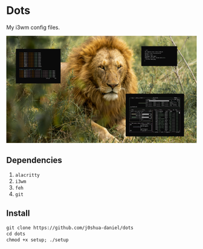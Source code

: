 # Dots
My i3wm config files.

![dots](https://github.com/j0shua-daniel/images/blob/main/dots.png?raw=true)

## Dependencies
1. `alacritty`
2. `i3wm`
3. `feh`
4. `git`

## Install
```
git clone https://github.com/j0shua-daniel/dots
cd dots
chmod +x setup; ./setup
```
